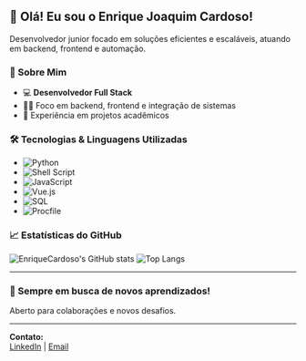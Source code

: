 ## 👋 Olá! Eu sou o Enrique Joaquim Cardoso!

Desenvolvedor junior focado em soluções eficientes e escaláveis, atuando em backend, frontend e automação.

### 💼 Sobre Mim

- 💻 **Desenvolvedor Full Stack**
- 🧑‍💻 Foco em backend, frontend e integração de sistemas
- 🚀 Experiência em projetos acadêmicos

### 🛠️ Tecnologias & Linguagens Utilizadas

- ![Python](https://img.shields.io/badge/-Python-yellow?logo=python)
- ![Shell Script](https://img.shields.io/badge/-Shell-4EAA25?logo=gnu-bash)
- ![JavaScript](https://img.shields.io/badge/-JavaScript-f7df1e?logo=javascript)
- ![Vue.js](https://img.shields.io/badge/-Vue.js-42b883?logo=vue.js)
- ![SQL](https://img.shields.io/badge/-SQL-blue?logo=sqlite)
- ![Procfile](https://img.shields.io/badge/-Procfile-lightgrey)

### 📈 Estatísticas do GitHub

![EnriqueCardoso's GitHub stats](https://github-readme-stats.vercel.app/api?username=EnriqueCardoso&show_icons=true&theme=github_dark)
![Top Langs](https://github-readme-stats.vercel.app/api/top-langs/?username=EnriqueCardoso&layout=compact&theme=github_dark)

---

### 🌱 Sempre em busca de novos aprendizados!

Aberto para colaborações e novos desafios.

---

**Contato:**  
[LinkedIn](https://br.linkedin.com/in/enrique-joaquim-cardoso-988a3529a) | [Email](enriquecardoso2007@gmail.com)